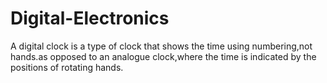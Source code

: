 # Digital-Electronics
A digital clock is a type of clock that shows the time using numbering,not hands.as opposed to an 
analogue clock,where the time is indicated by the positions of rotating hands.
